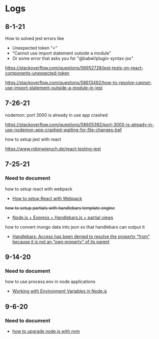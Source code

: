 # Logs

## 8-1-21

How to solved jest errors like 

- Unexpected token “<”
- “Cannot use import statement outside a module” 
-  Or some error that asks you for "@babel/plugin-syntax-jsx"

https://stackoverflow.com/questions/56952728/jest-tests-on-react-components-unexpected-token

https://stackoverflow.com/questions/58613492/how-to-resolve-cannot-use-import-statement-outside-a-module-in-jest

## 7-26-21

nodemon: port 3000 is already in use app crashed

https://stackoverflow.com/questions/58605392/port-3000-is-already-in-use-nodemon-app-crashed-waiting-for-file-changes-bef

how to setup jest with react

https://www.robinwieruch.de/react-testing-jest

## 7-25-21 

### Need to document 

how to setup react with webpack 

- [How to setup React with Webpack](https://levelup.gitconnected.com/how-to-setup-a-react-application-with-webpack-f781b5c4a4ab)

~~how to setup partials with handlebars template engine~~

- [Node.js + Express + Handlebars.js + partial views](https://stackoverflow.com/questions/16385173/node-js-express-handlebars-js-partial-views)

how to convert mongo data into json so that handlebars can output it

- [Handlebars: Access has been denied to resolve the property “from” because it is not an “own property” of its parent](https://stackoverflow.com/questions/59690923/handlebars-access-has-been-denied-to-resolve-the-property-from-because-it-is)

## 9-14-20

### Need to document
how to use process.env in node applications

- [Working with Environment Variables in Node.js](https://www.twilio.com/blog/working-with-environment-variables-in-node-js-html)

## 9-6-20

### Need to document

- [how to upgrade node.js with nvm](https://stackoverflow.com/questions/34810526/how-to-properly-upgrade-node-using-nvm)

